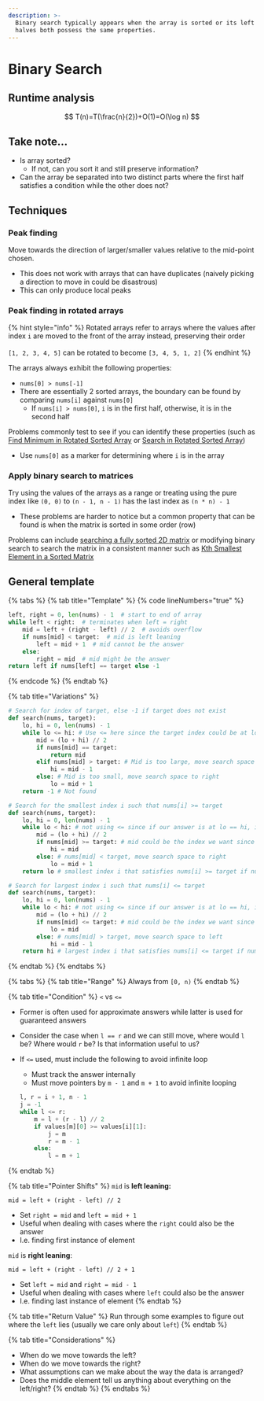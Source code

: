 ```yaml
---
description: >-
  Binary search typically appears when the array is sorted or its left and right
  halves both possess the same properties.
---
```


# Binary Search

## Runtime analysis

$$
T(n)=T(\frac{n}{2})+O(1)=O(\log n)
$$

## Take note…

* Is array sorted?
  * If not, can you sort it and still preserve information?
* Can the array be separated into two distinct parts where the first half satisfies a condition while the other does not?

## Techniques

### Peak finding

Move towards the direction of larger/smaller values relative to the mid-point chosen.

* This does not work with arrays that can have duplicates (naively picking a direction to move in could be disastrous)
* This can only produce local peaks

### Peak finding in rotated arrays

{% hint style="info" %}
Rotated arrays refer to arrays where the values after index `i` are moved to the front of the array instead, preserving their order\
\
`[1, 2, 3, 4, 5]` can be rotated to become `[3, 4, 5, 1, 2]`
{% endhint %}

The arrays always exhibit the following properties:

* `nums[0] > nums[-1]`
* There are essentially 2 sorted arrays, the boundary can be found by comparing `nums[i]` against `nums[0]`
  * If `nums[i] > nums[0]`, `i` is in the first half, otherwise, it is in the second half

Problems commonly test to see if you can identify these properties (such as [Find Minimum in Rotated Sorted Array](https://leetcode.com/problems/find-minimum-in-rotated-sorted-array/) or [Search in Rotated Sorted Array](https://leetcode.com/problems/search-in-rotated-sorted-array/))

* Use `nums[0]` as a marker for determining where `i` is in the array

### Apply binary search to matrices

Try using the values of the arrays as a range or treating using the pure index like `(0, 0)` to `(n - 1, n - 1)` has the last index as `(n * n) - 1`

* These problems are harder to notice but a common property that can be found is when the matrix is sorted in some order (row)

Problems can include [searching a fully sorted 2D matrix](https://leetcode.com/problems/kth-smallest-element-in-a-sorted-matrix/description/) or modifying binary search to search the matrix in a consistent manner such as [Kth Smallest Element in a Sorted Matrix](https://leetcode.com/problems/kth-smallest-element-in-a-sorted-matrix/solutions/1322101/c-java-python-maxheap-minheap-binary-search-picture-explain-clean-concise/)

## General template

{% tabs %}
{% tab title="Template" %}
{% code lineNumbers="true" %}
```python
left, right = 0, len(nums) - 1  # start to end of array
while left < right:  # terminates when left = right
	mid = left + (right - left) // 2  # avoids overflow
	if nums[mid] < target:  # mid is left leaning
		left = mid + 1  # mid cannot be the answer
	else:
		right = mid  # mid might be the answer
return left if nums[left] == target else -1
```
{% endcode %}
{% endtab %}

{% tab title="Variations" %}
```python
# Search for index of target, else -1 if target does not exist
def search(nums, target):
    lo, hi = 0, len(nums) - 1
    while lo <= hi: # Use <= here since the target index could be at lo == hi
        mid = (lo + hi) // 2
        if nums[mid] == target:
            return mid
        elif nums[mid] > target: # Mid is too large, move search space to left
            hi = mid - 1
        else: # Mid is too small, move search space to right
            lo = mid + 1
    return -1 # Not found

# Search for the smallest index i such that nums[i] >= target
def search(nums, target):
    lo, hi = 0, len(nums) - 1
    while lo < hi: # not using <= since if our answer is at lo == hi, infinite loop occurs due to floor division
        mid = (lo + hi) // 2
        if nums[mid] >= target: # mid could be the index we want since nums[mid] >= target
            hi = mid 
        else: # nums[mid] < target, move search space to right
            lo = mid + 1
    return lo # smallest index i that satisfies nums[i] >= target if nums[lo] >= target. If nums[lo] < target, all numbers are < target.

# Search for largest index i such that nums[i] <= target
def search(nums, target):
    lo, hi = 0, len(nums) - 1
    while lo < hi: # not using <= since if our answer is at lo == hi, infinite loop occurs
        mid = (lo + hi) // 2
        if nums[mid] <= target: # mid could be the index we want since nums[mid] <= target
            lo = mid 
        else: # nums[mid] > target, move search space to left
            hi = mid - 1
    return hi # largest index i that satisfies nums[i] <= target if nums[hi] <= target. If nums[hi] > target, all numbers are > target.
```
{% endtab %}
{% endtabs %}

{% tabs %}
{% tab title="Range" %}
Always from `[0, n)`
{% endtab %}

{% tab title="Condition" %}
`<` vs `<=`

* Former is often used for approximate answers while latter is used for guaranteed answers
* Consider the case when `l == r` and we can still move, where would `l` be? Where would `r` be? Is that information useful to us?
*   If `<=` used, must include the following to avoid infinite loop

    * Must track the answer internally
    * Must move pointers by `m - 1` and `m + 1` to avoid infinite looping

    ```python
    l, r = i + 1, n - 1
    j = -1
    while l <= r:
        m = l + (r - l) // 2
        if values[m][0] >= values[i][1]:
            j = m
            r = m - 1
        else:
            l = m + 1
    ```
{% endtab %}

{% tab title="Pointer Shifts" %}
`mid` is **left leaning:**

`mid = left + (right - left) // 2`&#x20;

* Set `right = mid` and `left = mid + 1`
* Useful when dealing with cases where the `right` could also be the answer
* I.e. finding first instance of element

`mid` is **right leaning**:&#x20;

`mid = left + (right - left) // 2 + 1`&#x20;

* Set `left = mid` and `right = mid - 1`
* Useful when dealing with cases where `left` could also be the answer
* I.e. finding last instance of element
{% endtab %}

{% tab title="Return Value" %}
Run through some examples to figure out where the `left` lies (usually we care only about `left`)
{% endtab %}

{% tab title="Considerations" %}
* When do we move towards the left?
* When do we move towards the right?
* What assumptions can we make about the way the data is arranged?
* Does the middle element tell us anything about everything on the left/right?
{% endtab %}
{% endtabs %}
